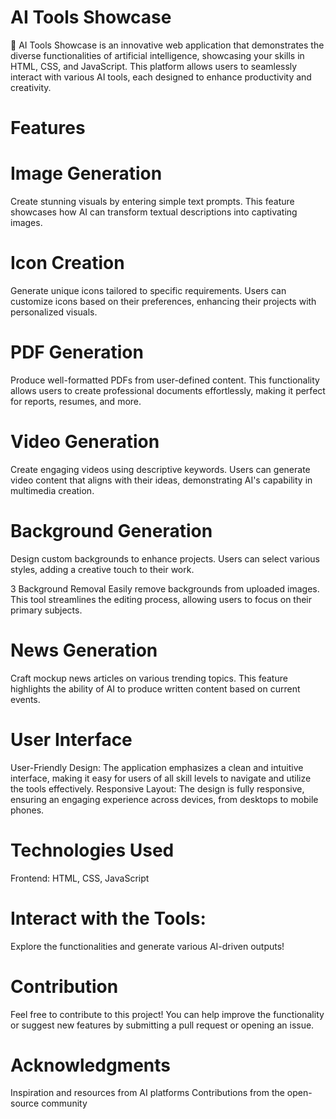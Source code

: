 # AI Tools Showcase
🌟 AI Tools Showcase is an innovative web application that demonstrates the diverse functionalities of artificial intelligence, showcasing your skills in HTML, CSS, and JavaScript. This platform allows users to seamlessly interact with various AI tools, each designed to enhance productivity and creativity.

# Features
# Image Generation
Create stunning visuals by entering simple text prompts. This feature showcases how AI can transform textual descriptions into captivating images.

# Icon Creation
Generate unique icons tailored to specific requirements. Users can customize icons based on their preferences, enhancing their projects with personalized visuals.

# PDF Generation
Produce well-formatted PDFs from user-defined content. This functionality allows users to create professional documents effortlessly, making it perfect for reports, resumes, and more.

# Video Generation
Create engaging videos using descriptive keywords. Users can generate video content that aligns with their ideas, demonstrating AI's capability in multimedia creation.

# Background Generation
Design custom backgrounds to enhance projects. Users can select various styles, adding a creative touch to their work.

3 Background Removal
Easily remove backgrounds from uploaded images. This tool streamlines the editing process, allowing users to focus on their primary subjects.

# News Generation
Craft mockup news articles on various trending topics. This feature highlights the ability of AI to produce written content based on current events.

# User Interface
User-Friendly Design: The application emphasizes a clean and intuitive interface, making it easy for users of all skill levels to navigate and utilize the tools effectively.
Responsive Layout: The design is fully responsive, ensuring an engaging experience across devices, from desktops to mobile phones.
# Technologies Used
Frontend: HTML, CSS, JavaScript

# Interact with the Tools:
Explore the functionalities and generate various AI-driven outputs!

# Contribution
Feel free to contribute to this project! You can help improve the functionality or suggest new features by submitting a pull request or opening an issue.

# Acknowledgments
Inspiration and resources from AI platforms
Contributions from the open-source community
